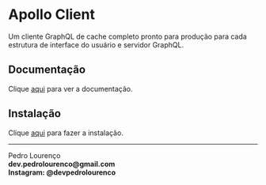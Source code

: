 # Apollo Client

Um cliente GraphQL de cache completo pronto para produção para cada estrutura de interface do usuário e servidor GraphQL.

## Documentação

Clique [aqui](https://github.com/apollographql/apollo-client) para ver a documentação.

## Instalação

Clique [aqui](https://www.npmjs.com/package/apollo-client) para fazer a instalação.

<hr>
<stong>Pedro Lourenço</strong><br>
<Strong>dev.pedrolourenco@gmail.com</strong><br>
<Strong>Instagram: @devpedrolourenco</strong>